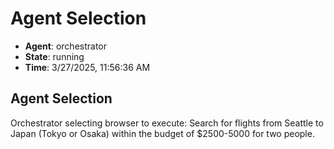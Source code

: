 # Agent Selection

- **Agent**: orchestrator
- **State**: running
- **Time**: 3/27/2025, 11:56:36 AM

## Agent Selection

Orchestrator selecting browser to execute: Search for flights from Seattle to Japan (Tokyo or Osaka) within the budget of $2500-5000 for two people.

